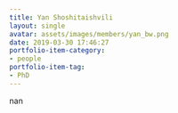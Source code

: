 ```yaml
---
title: Yan Shoshitaishvili
layout: single
avatar: assets/images/members/yan_bw.png
date: 2019-03-30 17:46:27
portfolio-item-category:
- people
portfolio-item-tag:
- PhD
---
```

nan